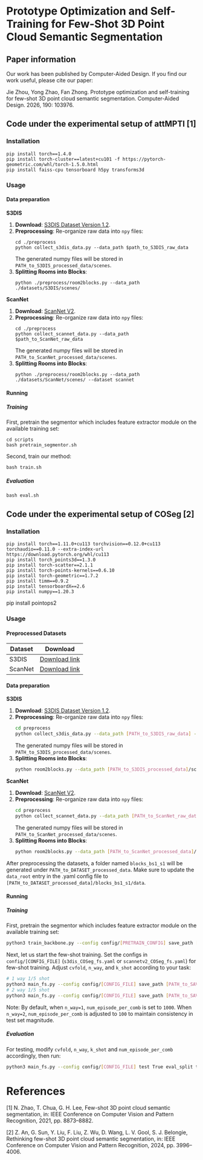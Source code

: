 # Prototype Optimization and Self-Training for Few-Shot 3D Point Cloud Semantic Segmentation

## Paper information

Our work has been published by Computer-Aided Design. If you find our work useful, please cite our paper:

Jie Zhou, Yong Zhao, Fan Zhong. Prototype optimization and self-training for few-shot 3D point cloud semantic segmentation. Computer-Aided Design. 2026, 190: 103976.

## Code under the experimental setup of attMPTI [1]

### Installation
```
pip install torch==1.4.0
pip install torch-cluster==latest+cu101 -f https://pytorch-geometric.com/whl/torch-1.5.0.html
pip install faiss-cpu tensorboard h5py transforms3d
 ```

### Usage
#### Data preparation
**S3DIS**
1. **Download**: [S3DIS Dataset Version 1.2](http://buildingparser.stanford.edu/dataset.html).
2. **Preprocessing**: Re-organize raw data into `npy` files:
   ```
   cd ./preprocess
   python collect_s3dis_data.py --data_path $path_to_S3DIS_raw_data
   ```
   The generated numpy files will be stored in `PATH_to_S3DIS_processed_data/scenes`.
3. **Splitting Rooms into Blocks**:
    ```
   python ./preprocess/room2blocks.py --data_path ./datasets/S3DIS/scenes/
    ```


**ScanNet**
1. **Download**: [ScanNet V2](http://www.scan-net.org/).
2. **Preprocessing**: Re-organize raw data into `npy` files:
   ```
   cd ./preprocess
   python collect_scannet_data.py --data_path $path_to_ScanNet_raw_data
   ```
   The generated numpy files will be stored in `PATH_to_ScanNet_processed_data/scenes`.
3. **Splitting Rooms into Blocks**:
   ```
   python ./preprocess/room2blocks.py --data_path ./datasets/ScanNet/scenes/ --dataset scannet
   ```
    
#### Running 
##### Training
First, pretrain the segmentor which includes feature extractor module on the available training set:
```
cd scripts
bash pretrain_segmentor.sh
```
Second, train our method:
```
bash train.sh
```

##### Evaluation
```
bash eval.sh
```


## Code under the experimental setup of COSeg [2]

### Installation

```
pip install torch==1.11.0+cu113 torchvision==0.12.0+cu113 torchaudio==0.11.0 --extra-index-url https://download.pytorch.org/whl/cu113
pip install torch_points3d==1.3.0
pip install torch-scatter==2.1.1
pip install torch-points-kernels==0.6.10
pip install torch-geometric==1.7.2
pip install timm==0.9.2
pip install tensorboardX==2.6
pip install numpy==1.20.3
```
pip install pointops2


### Usage

#### Preprocessed Datasets
| Dataset | Download |
| ------------------ | -------|
| S3DIS | [Download link](https://drive.google.com/file/d/1frJ8nf9XLK_fUBG4nrn8Hbslzn7914Ru/view?usp=drive_link) |
| ScanNet | [Download link](https://drive.google.com/file/d/19yESBZumU-VAIPrBr8aYPaw7UqPia4qH/view?usp=drive_link) |

#### Data preparation

**S3DIS**
1. **Download**: [S3DIS Dataset Version 1.2](http://buildingparser.stanford.edu/dataset.html).
2. **Preprocessing**: Re-organize raw data into `npy` files:
   ```bash
   cd preprocess
   python collect_s3dis_data.py --data_path [PATH_to_S3DIS_raw_data] --save_path [PATH_to_S3DIS_processed_data]
   ```
   The generated numpy files will be stored in `PATH_to_S3DIS_processed_data/scenes`.
3. **Splitting Rooms into Blocks**:
    ```bash
    python room2blocks.py --data_path [PATH_to_S3DIS_processed_data]/scenes
    ```


**ScanNet**
1. **Download**: [ScanNet V2](http://www.scan-net.org/).
2. **Preprocessing**: Re-organize raw data into `npy` files:
	```bash
	cd preprocess
	python collect_scannet_data.py --data_path [PATH_to_ScanNet_raw_data] --save_path [PATH_to_ScanNet_processed_data]
	```
   The generated numpy files will be stored in `PATH_to_ScanNet_processed_data/scenes`.
3. **Splitting Rooms into Blocks**:
    ```bash
    python room2blocks.py --data_path [PATH_to_ScanNet_processed_data]/scenes
    ```

After preprocessing the datasets, a folder named `blocks_bs1_s1` will be generated under `PATH_to_DATASET_processed_data`. Make sure to update the `data_root` entry in the .yaml config file to `[PATH_to_DATASET_processed_data]/blocks_bs1_s1/data`.

#### Running
##### Training
First, pretrain the segmentor which includes feature extractor module on the available training set:
```bash
python3 train_backbone.py --config config/[PRETRAIN_CONFIG] save_path [PATH_to_SAVE_BACKBONE] cvfold [CVFOLD]
```

Next, let us start the few-shot training. Set the configs in `config/[CONFIG_FILE]` (`s3dis_COSeg_fs.yaml` or `scannetv2_COSeg_fs.yaml`) for few-shot training. Adjust `cvfold`, `n_way`, and `k_shot` according to your task:

```bash
# 1 way 1/5 shot
python3 main_fs.py --config config/[CONFIG_FILE] save_path [PATH_to_SAVE_MODEL] pretrain_backbone [PATH_to_SAVED_BACKBONE] cvfold [CVFOLD] n_way 1 k_shot [K_SHOT] num_episode_per_comb 1000
# 2 way 1/5 shot
python3 main_fs.py --config config/[CONFIG_FILE] save_path [PATH_to_SAVE_MODEL] pretrain_backbone [PATH_to_SAVED_BACKBONE] cvfold [CVFOLD] n_way 2 k_shot [K_SHOT] num_episode_per_comb 100
```

Note: By default, when `n_way=1`, `num_episode_per_comb` is set to `1000`. When `n_way=2`, `num_episode_per_comb` is adjusted to `100` to maintain consistency in test set magnitude.


##### Evaluation
For testing, modify `cvfold`, `n_way`, `k_shot` and `num_episode_per_comb` accordingly, then run:
```bash
python3 main_fs.py --config config/[CONFIG_FILE] test True eval_split test weight [PATH_to_SAVED_MODEL]
```


# References
[1] N. Zhao, T. Chua, G. H. Lee, Few-shot 3D point cloud semantic segmentation, in: IEEE Conference on Computer Vision and Pattern Recognition, 2021, pp. 8873–8882.

[2] Z. An, G. Sun, Y. Liu, F. Liu, Z. Wu, D. Wang, L. V. Gool, S. J. Belongie, Rethinking few-shot 3D point cloud semantic segmentation, in: IEEE Conference on Computer Vision and Pattern Recognition, 2024, pp. 3996–4006.

